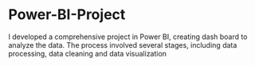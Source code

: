 # Power-BI-Project
I developed  a comprehensive project in Power BI, creating dash board to analyze the data. The process involved several stages, including data processing, data cleaning and data visualization 
